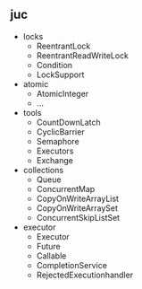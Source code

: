 ## juc
* locks
    * ReentrantLock
    * ReentrantReadWriteLock
    * Condition
    * LockSupport
* atomic
    * AtomicInteger
    * ...
* tools
    * CountDownLatch
    * CyclicBarrier
    * Semaphore
    * Executors
    * Exchange
* collections
    * Queue
    * ConcurrentMap
    * CopyOnWriteArrayList
    * CopyOnWriteArraySet
    * ConcurrentSkipListSet
* executor
    * Executor
    * Future
    * Callable
    * CompletionService
    * RejectedExecutionhandler
